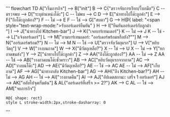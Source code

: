 '''
flowchart TD
    A["เริ่มภารกิจ"] --> B["init"]
    B --> C{"ตรวจจับการเรียก/โบกมือ"}
    C -- ตรวจพบ --> D["ระบุตำแหน่งโต๊ะ"]
    C -- ไม่พบ --> C
    D --> E["นำทางไปโต๊ะลูกค้า"]
    E --> F{"ถึงโต๊ะถูกต้อง?"}
    F -- ไม่ --> E
    F -- ใช่ --> G["สบตา"]
    G --> H@{ label: "<span style=\"text-wrap-mode:\">รับออร์เดอร์</span>ยืนยัน" }
    H --> I["ยืนยันออร์เดอร์กับลูกค้า<br>"]
    I --> J["นำทางไป Kitchen-bar"]
    J --> K{"เจอบาร์เทนเดอร์"}
    K -- ไม่ --> J
    K -- ใช่ --> L["แจ้งออร์เดอร์"]
    L --> M["ถามบาร์เทนเดอร์: &quot;ออร์เดอร์พร้อมหรือยัง?&quot;"]
    M --> N{"ออร์เดอร์พร้อม?"}
    N -- ไม่ --> M
    N -- ใช่ --> U["ตรวจจับวัตถุแรก"]
    U --> V["หยิบวัตถุ"]
    V --> W["วางบนถาด"]
    W --> X{"มีวัตถุเหลือ?"}
    X -- ใช่ --> U
    X -- ไม่ --> Y["ยกถาดขนส่ง"]
    Y --> Z["นำทางไปโต๊ะลูกค้า"]
    Z --> AA{"ถึงโต๊ะถูกต้อง?"}
    AA -- ไม่ --> Z
    AA -- ใช่ --> AB["วางถาดบนโต๊ะชั่วคราว"]
    AB --> AC["หยิบวัตถุแรกจากถาด"]
    AC --> AD["วางบนโต๊ะ"]
    AD --> AE{"มีวัตถุเหลือ?"}
    AE -- ใช่ --> AC
    AE -- ไม่ --> AF["เก็บถาด"]
    AF --> AG["นำทางกลับ Kitchen-bar"]
    AG --> AH{"ถึง Kitchen-bar?"}
    AH -- ไม่ --> AG
    AH -- ใช่ --> AI["วางถาดคืน"]
    AI --> AJ["อัปเดตสถานะ: เสร็จ 1 ออร์เดอร์"]
    AJ --> AK["กลับไปจุดเริ่มต้น"] & AL{"ออร์เดอร์ที่เสร็จ >= 2?"}
    AK --> C
    AL -- ใช่ --> AM["จบภารกิจ"]

    H@{ shape: rect}
    style L stroke-width:2px,stroke-dasharray: 0

'''
